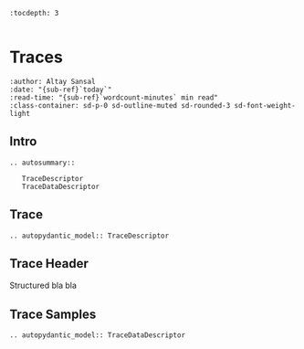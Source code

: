 ```{eval-rst}
:tocdepth: 3
```

```{currentModule} segy.schema.trace

```

# Traces

```{article-info}
:author: Altay Sansal
:date: "{sub-ref}`today`"
:read-time: "{sub-ref}`wordcount-minutes` min read"
:class-container: sd-p-0 sd-outline-muted sd-rounded-3 sd-font-weight-light
```

## Intro

```{eval-rst}
.. autosummary::

   TraceDescriptor
   TraceDataDescriptor
```

## Trace

```{eval-rst}
.. autopydantic_model:: TraceDescriptor
```

## Trace Header

Structured bla bla

## Trace Samples

```{eval-rst}
.. autopydantic_model:: TraceDataDescriptor
```
